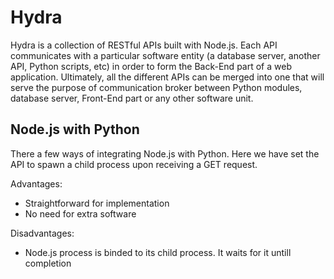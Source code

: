 # Hydra
Hydra is a collection of RESTful APIs built with Node.js. Each API communicates with a particular software entity (a database server, another API, Python scripts, etc) in order to form the Back-End part of a web application. Ultimately, all the different APIs can be merged into one that will serve the purpose of communication broker between Python modules, database server, Front-End part or any other software unit.

## Node.js with Python
There a few ways of integrating Node.js with Python. Here we have set the API to spawn a child process upon receiving a GET request.

Advantages:
* Straightforward for implementation
* No need for extra software

Disadvantages:
* Node.js process is binded to its child process. It waits for it untill completion
